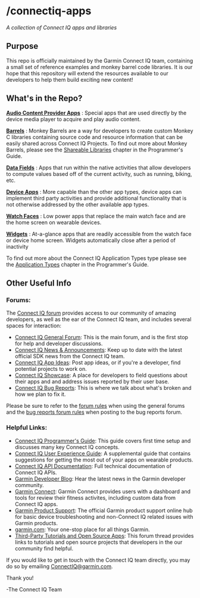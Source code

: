 # /connectiq-apps
_A collection of Connect IQ apps and libraries_

## Purpose
This repo is officially maintained by the Garmin Connect IQ team, containing a small set of reference examples and monkey barrel code libraries. It is our hope that this repository will extend the resources available to our developers to help them build exciting new content!

## What's in the Repo?
**[Audio Content Provider Apps](https://github.com/garmin/connectiq-apps/tree/master/audio-provider)**
: Special apps that are used directly by the device media player to acquire and play audio content.

**[Barrels](https://github.com/garmin/connectiq-apps/tree/master/barrels)**
:   Monkey Barrels are a way for developers to create custom Monkey C libraries containing source code and resource information that can be easily shared across Connect IQ Projects. To find out more about Monkey Barrels, please see the <a href="https://developer.garmin.com/connect-iq/programmers-guide/shareable-libraries/">Shareable Libraries</a> chapter in the Programmer's Guide.

**[Data Fields](https://github.com/garmin/connectiq-apps/tree/master/datafields)**
:   Apps that run within the native activities that allow developers to compute values based off of the current activity, such as running, biking, etc.

**[Device Apps](https://github.com/garmin/connectiq-apps/tree/master/device-apps)**
:    More capable than the other app types, device apps can implement third party activities and provide additional functionality that is not otherwise addressed by the other available app types.

**[Watch Faces](https://github.com/garmin/connectiq-apps/tree/master/watchfaces)**
:   Low power apps that replace the main watch face and are the home screen on wearable devices.

**[Widgets](https://github.com/garmin/connectiq-apps/tree/master/widgets)**
:   At-a-glance apps that are readily accessible from the watch face or device home screen. Widgets automatically close after a period of inactivity

To find out more about the Connect IQ Application Types type please see the <a href="https://developer.garmin.com/connect-iq/programmers-guide/application-types/">Application Types</a> chapter in the Programmer's Guide.

## Other Useful Info

### Forums:
The [Connect IQ forum] provides access to our community of amazing developers, as well as the ear of the Connect IQ team, and includes several spaces for interaction:

* [Connect IQ General Forum][Connect IQ Forum]: This is the main forum, and is the first stop for help and developer discussions.
* [Connect IQ News & Announcements]: Keep up to date with the latest official SDK news from the Connect IQ team.
* [Connect IQ App Ideas]: Post app ideas, or if you're a developer, find potential projects to work on.
* [Connect IQ Showcase]: A place for developers to field questions about their apps and and address issues reported by their user base.
* [Connect IQ Bug Reports]: This is where we talk about what's broken and how we plan to fix it.

Please be sure to refer to the <a href="https://forums.garmin.com/forum/developers/connect-iq/1265032-forum-rules">forum rules</a> when using the general forums and the <a href="https://forums.garmin.com/forum/developers/connect-iq/connect-iq-bug-reports/147455-bug-reports-forum-rules">bug reports forum rules</a> when posting to the bug reports forum.

### Helpful Links:
* [Connect IQ Programmer's Guide]: This guide covers first time setup and discusses many key Connect IQ concepts.
* [Connect IQ User Experience Guide]: A supplemental guide that contains suggestions for getting the most out of your apps on wearable products.
* [Connect IQ API Documentation]: Full technical documentation of Connect IQ APIs.
* [Garmin Developer Blog]: Hear the latest news in the Garmin developer community.
* [Garmin Connect]: Garmin Connect provides users with a dashboard and tools for review their fitness activites, including custom data from Connect IQ apps.
* [Garmin Product Support]: The official Garmin product support online hub for basic device troubleshooting and non-Connect IQ related issues with Garmin products.
* [garmin.com]: Your one-stop place for all things Garmin.
* [Third-Party Tutorials and Open Source Apps]: This forum thread provides links to tutorials and open source projects that developers in the our community find helpful.

If you would like to get in touch with the Connect IQ team directly, you may do so by emailing <a href="mailto:ConnectIQ@garmin.com?subject=GitHub%20Contact:" target="_top">ConnectIQ@garmin.com</a>.

Thank you!

-The Connect IQ Team

[Connect IQ Forum]: https://forums.garmin.com/forum/developers/connect-iq
[Connect IQ News & Announcements]: https://forums.garmin.com/forum/developers/connect-iq/connect-iq-news-announcements
[Connect IQ App Ideas]: https://forums.garmin.com/forum/developers/connect-iq/connect-iq-app-ideas
[Connect IQ Showcase]: https://forums.garmin.com/forum/developers/connect-iq/connect-iq-showcase
[Connect IQ Bug Reports]: https://forums.garmin.com/forum/developers/connect-iq/connect-iq-bug-reports
[Connect IQ Programmer's Guide]: https://developer.garmin.com/connect-iq/programmers-guide/
[Connect IQ User Experience Guide]: https://developer.garmin.com/connect-iq/user-experience-guide/
[Connect IQ API Documentation]: https://developer.garmin.com/connect-iq/api-docs/
[Garmin Developer Blog]: https://developer.garmin.com/blog
[Garmin Connect]: https://connect.garmin.com
[Garmin Product Support]: https://support.garmin.com/
[garmin.com]: https://www.garmin.com/
[Third-Party Tutorials and Open Source Apps]: https://forums.garmin.com/forum/developers/connect-iq/154074-overview-of-connect-iq-apps-accompanied-with-source-code
